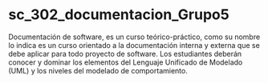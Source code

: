 # sc_302_documentacion_Grupo5
Documentación de software, es un curso teórico-práctico, como su nombre lo indica es un curso orientado a la documentación interna y externa que se debe aplicar para todo proyecto de software. Los estudiantes deberán conocer y dominar los elementos del Lenguaje Unificado de Modelado (UML) y los niveles del modelado de comportamiento.
